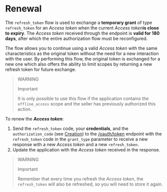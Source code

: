 # Renewal
 
The `refresh_token` flow is used to exchange a **temporary grant** of type `refresh_token` for an _Access token_ when the current _Access token_**is close to expiry**. The _Access token_ received through the endpoint is **valid for 180 days**, after which the entire authorization flow must be reconfigured.
 
The flow allows you to continue using a valid _Access token_ with the same characteristics as the original token without the need for a new interaction with the user. By performing this flow, the original token is exchanged for a new one which also offers the ability to limit scopes by returning a new refresh token for future exchange.
 
> WARNING
>
> Important
>
> It is only possible to use this flow if the application contains the `offline_access` scope and the seller has previously authorized this action.
 
To renew the **_Access token_**:
 
1. Send the `refresh_token` code, your **credentials**, and the `authorization_code` (see [Creation](/developers/en/guides/additional-content/security/oauth/creation)) to the [/oauth/token](/developers/en/reference/oauth/_oauth_token/post) endpoint with the `refresh_token` code in the `grant_type` parameter to receive a new response with a new _Access token_ and a new `refresh_token`.
2. Update the application with the _Access token_ received in the response.
 
> WARNING
>
> Important
>
> Remember that every time you refresh the _Access token_, the `refresh_token` will also be refreshed, so you will need to store it again.